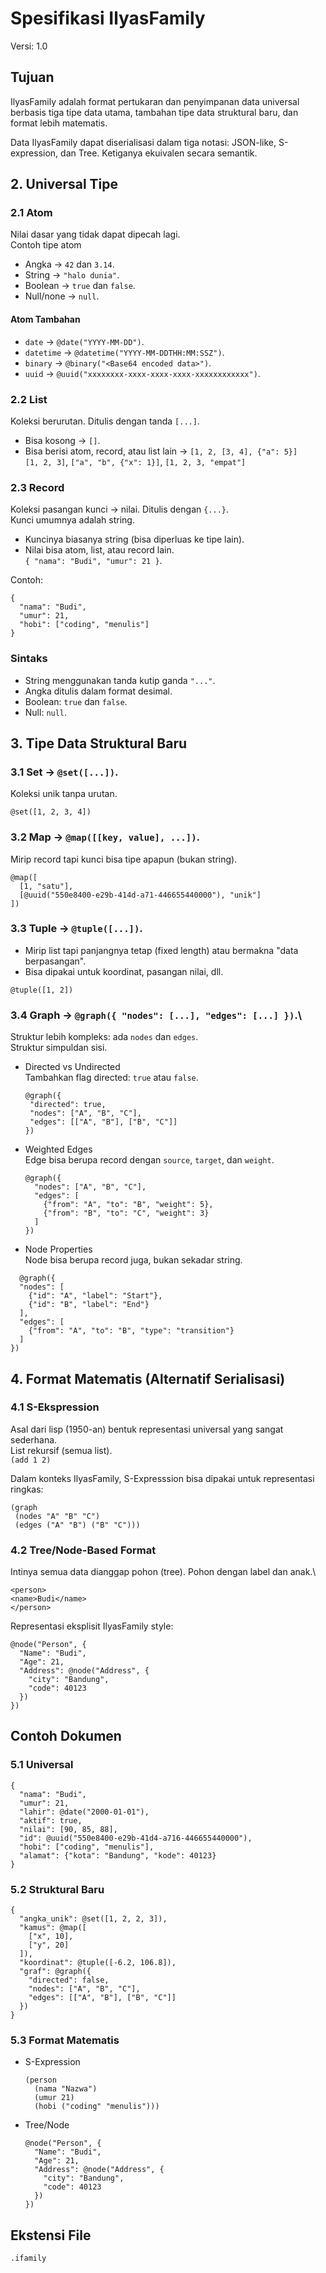 # Spesifikasi IlyasFamily
Versi: 1.0

## Tujuan
IlyasFamily adalah format pertukaran dan penyimpanan data universal berbasis tiga tipe data utama, tambahan tipe data struktural baru, dan format lebih matematis.

Data IlyasFamily dapat diserialisasi dalam tiga notasi: JSON-like, S-expression, dan Tree. Ketiganya ekuivalen secara semantik.

## 2. Universal Tipe
### 2.1 Atom
Nilai dasar yang tidak dapat dipecah lagi.\
Contoh tipe atom
- Angka -> `42` dan `3.14`.
- String -> `"halo dunia"`.
- Boolean -> `true` dan `false`.
- Null/none -> `null`.

#### Atom Tambahan
- `date` -> `@date("YYYY-MM-DD")`.
- `datetime` -> `@datetime("YYYY-MM-DDTHH:MM:SSZ")`.
- `binary` -> `@binary("<Base64 encoded data>")`.
- `uuid` -> `@uuid("xxxxxxxx-xxxx-xxxx-xxxx-xxxxxxxxxxxx")`.

### 2.2 List
Koleksi berurutan. Ditulis dengan tanda `[...]`.
- Bisa kosong -> `[]`.
- Bisa berisi atom, record, atau list lain -> `[1, 2, [3, 4], {"a": 5}]`\
  `[1, 2, 3]`, `["a", "b", {"x": 1}]`, `[1, 2, 3, "empat"]`

### 2.3 Record
Koleksi pasangan kunci -> nilai. Ditulis dengan `{...}`.\
Kunci umumnya adalah string.
- Kuncinya biasanya string (bisa diperluas ke tipe lain).
- Nilai bisa atom, list, atau record lain.\
  `{ "nama": "Budi", "umur": 21 }`.

Contoh:
```ifamily
{
  "nama": "Budi",
  "umur": 21,
  "hobi": ["coding", "menulis"]
}
```

### Sintaks
- String menggunakan tanda kutip ganda `"..."`.
- Angka ditulis dalam format desimal.
- Boolean: `true` dan `false`.
- Null: `null`.

## 3. Tipe Data Struktural Baru
### 3.1 Set -> `@set([...])`.
Koleksi unik tanpa urutan.
```ifamily
@set([1, 2, 3, 4])
```

### 3.2 Map -> `@map([[key, value], ...])`.
Mirip record tapi kunci bisa tipe apapun (bukan string).
```ifamily
@map([
  [1, "satu"],
  [@uuid("550e8400-e29b-414d-a71-446655440000"), "unik"]
])
```

### 3.3 Tuple -> `@tuple([...])`.
- Mirip list tapi panjangnya tetap (fixed length) atau bermakna "data berpasangan".
- Bisa dipakai untuk koordinat, pasangan nilai, dll.
```ifamily
@tuple([1, 2])
```

### 3.4 Graph -> `@graph({ "nodes": [...], "edges": [...] })`.\
Struktur lebih kompleks: ada `nodes` dan `edges`.\
Struktur simpuldan sisi.

- Directed vs Undirected\
  Tambahkan flag directed: `true` atau `false`.
  ```ifamily
  @graph({
   "directed": true,
   "nodes": ["A", "B", "C"],
   "edges": [["A", "B"], ["B", "C"]]
  })
  ```
- Weighted Edges\
  Edge bisa berupa record dengan `source`, `target`, dan `weight`.
  ```ifamily
  @graph({
    "nodes": ["A", "B", "C"],
    "edges": [
      {"from": "A", "to": "B", "weight": 5},
      {"from": "B", "to": "C", "weight": 3}
    ]
  })
  ```
- Node Properties\
Node bisa berupa record juga, bukan sekadar string.
```ifamily
  @graph({
  "nodes": [
    {"id": "A", "label": "Start"},
    {"id": "B", "label": "End"}
  ],
  "edges": [
    {"from": "A", "to": "B", "type": "transition"}
  ]
})
```

## 4. Format Matematis (Alternatif Serialisasi)
### 4.1 S-Ekspression
Asal dari lisp (1950-an) bentuk representasi universal yang sangat sederhana.\
List rekursif (semua list).\
`(add 1 2)`
  
Dalam konteks IlyasFamily, S-Expresssion bisa dipakai untuk representasi ringkas:
```ifamily
(graph
 (nodes "A" "B" "C")
 (edges ("A" "B") ("B" "C")))
```

### 4.2 Tree/Node-Based Format
Intinya semua data dianggap pohon (tree).
Pohon dengan label dan anak.\
```
<person>
<name>Budi</name>
</person>
```
  
Representasi eksplisit IlyasFamily style:
```ifamily
@node("Person", {
  "Name": "Budi",
  "Age": 21,
  "Address": @node("Address", {
    "city": "Bandung",
    "code": 40123
  })
})
```

## Contoh Dokumen
### 5.1 Universal
```ifamily
{
  "nama": "Budi",
  "umur": 21,
  "lahir": @date("2000-01-01"),
  "aktif": true,
  "nilai": [90, 85, 88],
  "id": @uuid("550e8400-e29b-41d4-a716-446655440000"),
  "hobi": ["coding", "menulis"],
  "alamat": {"kota": "Bandung", "kode": 40123}
}
```

### 5.2 Struktural Baru
```ifamily
{
  "angka_unik": @set([1, 2, 2, 3]),
  "kamus": @map([
    ["x", 10],
    ["y", 20]
  ]),
  "koordinat": @tuple([-6.2, 106.8]),
  "graf": @graph({
    "directed": false,
    "nodes": ["A", "B", "C"],
    "edges": [["A", "B"], ["B", "C"]]
  })
}
```

### 5.3 Format Matematis
- S-Expression
  ```ifamily
  (person 
    (nama "Nazwa") 
    (umur 21) 
    (hobi ("coding" "menulis")))
  ```
- Tree/Node
  ```ifamily
  @node("Person", {
    "Name": "Budi",
    "Age": 21,
    "Address": @node("Address", {
      "city": "Bandung",
      "code": 40123
    })
  })
  ```

## Ekstensi File
`.ifamily`
